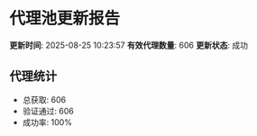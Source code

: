 # 代理池更新报告

**更新时间**: 2025-08-25 10:23:57
**有效代理数量**: 606
**更新状态**:  成功

## 代理统计
- 总获取: 606
- 验证通过: 606
- 成功率: 100%
